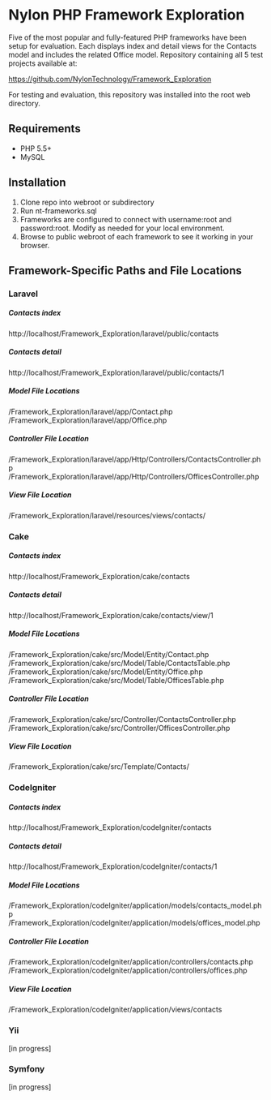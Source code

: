 # Nylon PHP Framework Exploration

Five of the most popular and fully-featured PHP frameworks have been setup for evaluation. Each displays index and detail views for the Contacts model and includes the related Office model. Repository containing all 5 test projects available at: 

https://github.com/NylonTechnology/Framework_Exploration

For testing and evaluation, this repository was installed into the root web directory.


## Requirements

- PHP 5.5+
- MySQL


## Installation

1. Clone repo into webroot or subdirectory
2. Run nt-frameworks.sql 
3. Frameworks are configured to connect with username:root and password:root. Modify as needed for your local environment.
4. Browse to public webroot of each framework to see it working in your browser. 


## Framework-Specific Paths and File Locations

### Laravel
##### Contacts index
http://localhost/Framework_Exploration/laravel/public/contacts
##### Contacts detail
http://localhost/Framework_Exploration/laravel/public/contacts/1

##### Model File Locations
/Framework_Exploration/laravel/app/Contact.php
/Framework_Exploration/laravel/app/Office.php
##### Controller File Location
/Framework_Exploration/laravel/app/Http/Controllers/ContactsController.php
/Framework_Exploration/laravel/app/Http/Controllers/OfficesController.php
##### View File Location
/Framework_Exploration/laravel/resources/views/contacts/

### Cake 
##### Contacts index
http://localhost/Framework_Exploration/cake/contacts
##### Contacts detail
http://localhost/Framework_Exploration/cake/contacts/view/1

##### Model File Locations
/Framework_Exploration/cake/src/Model/Entity/Contact.php
/Framework_Exploration/cake/src/Model/Table/ContactsTable.php
/Framework_Exploration/cake/src/Model/Entity/Office.php
/Framework_Exploration/cake/src/Model/Table/OfficesTable.php 
##### Controller File Location
/Framework_Exploration/cake/src/Controller/ContactsController.php
/Framework_Exploration/cake/src/Controller/OfficesController.php
##### View File Location
/Framework_Exploration/cake/src/Template/Contacts/

### CodeIgniter
##### Contacts index
http://localhost/Framework_Exploration/codeIgniter/contacts
##### Contacts detail
http://localhost/Framework_Exploration/codeIgniter/contacts/1

##### Model File Locations
/Framework_Exploration/codeIgniter/application/models/contacts_model.php
/Framework_Exploration/codeIgniter/application/models/offices_model.php
##### Controller File Location
/Framework_Exploration/codeIgniter/application/controllers/contacts.php
/Framework_Exploration/codeIgniter/application/controllers/offices.php
##### View File Location
/Framework_Exploration/codeIgniter/application/views/contacts

### Yii
[in progress]

### Symfony
[in progress]

